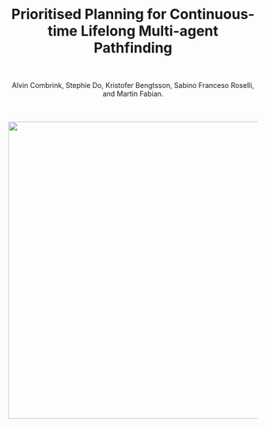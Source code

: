 
<br>
<h1 align="center">Prioritised Planning for Continuous-time Lifelong Multi-agent Pathfinding</h1>
<br>

<p align="center">
  Alvin Combrink, Stephie Do, Kristofer Bengtsson, Sabino Franceso Roselli, and Martin Fabian.
</p>
<br>
<br>
<div style="text-align: center;">
  <img src="https://github.com/user-attachments/assets/44e6074d-3dbb-4d24-a538-18d22b357771" width="600">
</div>
